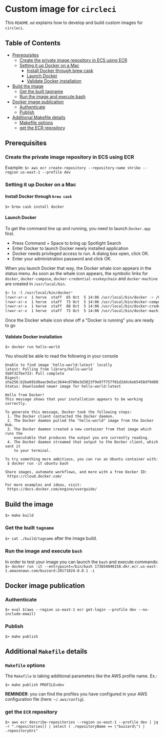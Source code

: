 # Custom image for `circleci`

This `README.md` explains how to develop and build custom images for `circleci`.

Table of Contents
-----------------
* [Prerequisites](#prerequisites)
  * [Create the private image repository in ECS using ECR](#create-the-private-image-repository-in-ecs-using-ecr)
  * [Setting it up Docker on a Mac](#setting-it-up-docker-on-a-mac)
    * [Install Docker through brew cask](#install-docker-through-brew-cask)
    * [Launch Docker](#launch-docker)
    * [Validate Docker installation](#validate-docker-installation)
* [Build the image](#build-the-image)
  * [Get the built tagname](#get-the-built-tagname)
  * [Run the image and execute bash](#run-the-image-and-execute-bash)
* [Docker image publication](#docker-image-publication)
  * [Authenticate](#authenticate)
  * [Publish](#publish)
* [Additional Makefile details](#additional-makefile-details)
  * [Makefile options](#makefile-options)
  * [get the ECR repository](#get-the-ecr-repository)


## Prerequisites

### Create the private image repository in ECS using ECR

Example: `$> aws ecr create-repository --repository-name shrike --region us-east-1 --profile dev`

### Setting it up Docker on a Mac

#### Install Docker through `brew cask`
`$> brew cask install docker`

#### Launch Docker

To get the command line up and running, you need to launch `Docker.app` first.

- Press Command + Space to bring up Spotlight Search
- Enter Docker to launch Docker newly installed application
- Docker needs privileged access to run. A dialog box open, click OK.
- Enter your administration password and click OK.

When you launch Docker that way, the Docker whale icon appears in the status menu. As soon as the whale icon appears, the symbolic links for `docker`, `docker-compose`, `docker-credential-osxkeychain` and `docker-machine` are created in `/usr/local/bin`.

```bash
$> ls -l /usr/local/bin/docker*
lrwxr-xr-x  1 herve  staff  65 Oct  5 14:06 /usr/local/bin/docker -> /Users/herve/Library/Group Containers/group.com.docker/bin/docker
lrwxr-xr-x  1 herve  staff  73 Oct  5 14:06 /usr/local/bin/docker-compose -> /Users/herve/Library/Group Containers/group.com.docker/bin/docker-compose
lrwxr-xr-x  1 herve  staff  88 Oct  5 14:06 /usr/local/bin/docker-credential-osxkeychain -> /Users/herve/Library/Group Containers/group.com.docker/bin/docker-credential-osxkeychain
lrwxr-xr-x  1 herve  staff  73 Oct  5 14:06 /usr/local/bin/docker-machine -> /Users/herve/Library/Group Containers/group.com.docker/bin/docker-machine
```

Once the Docker whale icon show off a "Docker is running" you are ready to go

#### Validate Docker installation

```batch
$> docker run hello-world
```
You should be able to read the following in your console

```batch
Unable to find image 'hello-world:latest' locally
latest: Pulling from library/hello-world
5b0f327be733: Pull complete
Digest: sha256:b2ba691d8aac9e5ac3644c0788e3d3823f9e97f757f01d2ddc6eb5458df9d801
Status: Downloaded newer image for hello-world:latest

Hello from Docker!
This message shows that your installation appears to be working correctly.

To generate this message, Docker took the following steps:
 1. The Docker client contacted the Docker daemon.
 2. The Docker daemon pulled the "hello-world" image from the Docker Hub.
 3. The Docker daemon created a new container from that image which runs the
    executable that produces the output you are currently reading.
 4. The Docker daemon streamed that output to the Docker client, which sent it
    to your terminal.

To try something more ambitious, you can run an Ubuntu container with:
 $ docker run -it ubuntu bash

Share images, automate workflows, and more with a free Docker ID:
 https://cloud.docker.com/

For more examples and ideas, visit:
 https://docs.docker.com/engine/userguide/
```

## Build the image

`$> make build`

### Get the built `tagname`

`$> cat ./build/tagname` after the image build.

### Run the image and execute `bash`

In order to test your image you can launch the `bash` and execute commands:
`$> docker run -it --entrypoint=/bin/bash 173654048158.dkr.ecr.us-east-1.amazonaws.com/buzzard:20171024-0.0.1 -i`

## Docker image publication

### Authenticate

`$> eval $(aws --region us-east-1 ecr get-login --profile dev --no-include-email)`

### Publish

`$> make publish`

## Additional `Makefile` details

### `Makefile` options

The `Makefile` is taking additional parameters like the AWS profile name. Ex.:

`$> make publish PROFILE=dev`

__REMINDER__: you can find the profiles you have configured in your AWS configuration file (here: `~/.aws/config`).

### get the `ECR` repository

`$> aws ecr describe-repositories --region us-east-1 --profile dev | jq -r ".repositories[] | select ( .repositoryName == \"buzzard\") | .repositoryUri"`

